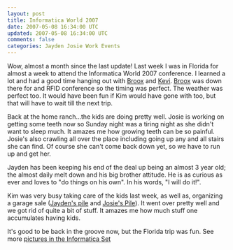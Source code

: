 ```yaml
---           
layout: post
title: Informatica World 2007
date: 2007-05-08 16:34:00 UTC
updated: 2007-05-08 16:34:00 UTC
comments: false
categories: Jayden Josie Work Events
---
```

Wow, almost a month since the last update! Last week I was in Florida for almost a week to attend the Informatica World 2007 conference. I learned a lot and had a good time hanging out with [Broox](http://www.flickr.com/photos/kevinminnis/482220243/in/set-72157600170654806/) and [Kevi](http://www.flickr.com/photos/kevinminnis/482210684/in/set-72157600170654806/). [Broox](http://www.flickr.com/photos/kevinminnis/482218097/in/set-72157600170654806/) was down there for and RFID conference so the timing was perfect. The weather was perfect too. It would have been fun if Kim would have gone with too, but that will have to wait till the next trip.

Back at the home ranch...the kids are doing pretty well. Josie is working on getting some teeth now so Sunday night was a tiring night as she didn't want to sleep much. It amazes me how growing teeth can be so painful. Josie's also crawling all over the place including going up any and all stairs she can find. Of course she can't come back down yet, so we have to run up and get her.

Jayden has been keeping his end of the deal up being an almost 3 year old; the almost daily melt down and his big brother attitude. He is as curious as ever and loves to "do things on his own". In his words, "I will do it!". 

Kim was very busy taking care of the kids last week, as well as, organizing a garage sale ([Jayden's pile](http://www.flickr.com/photos/kevinminnis/483404183/) and [Josie's Pile](http://www.flickr.com/photos/kevinminnis/483403715/in/photostream/)). It went over pretty well and we got rid of quite a bit of stuff. It amazes me how much stuff one accumulates having kids.

It's good to be back in the groove now, but the Florida trip was fun. See more [pictures in the Informatica Set](http://www.flickr.com/photos/kevinminnis/sets/72157600170654806/)
